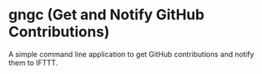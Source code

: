 # gngc (Get and Notify GitHub Contributions)

A simple command line application to get GitHub contributions and notify them to IFTTT.
